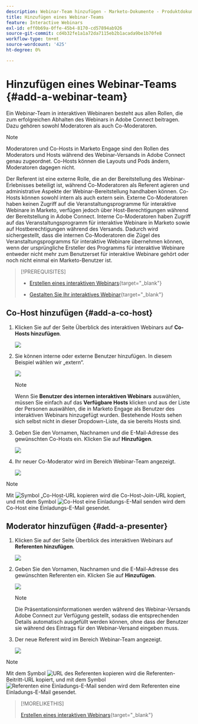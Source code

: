 ```yaml
---
description: Webinar-Team hinzufügen - Marketo-Dokumente - Produktdokumentation
title: Hinzufügen eines Webinar-Teams
feature: Interactive Webinars
exl-id: eff0b69a-0ffe-45b4-8170-cd57894ab926
source-git-commit: cd4b32fe1a1a72da7115eb2b1acada9be1b70fe8
workflow-type: tm+mt
source-wordcount: '425'
ht-degree: 0%

---
```


# Hinzufügen eines Webinar-Teams {#add-a-webinar-team}

Ein Webinar-Team in interaktiven Webinaren besteht aus allen Rollen, die zum erfolgreichen Abhalten des Webinars in Adobe Connect beitragen. Dazu gehören sowohl Moderatoren als auch Co-Moderatoren.

>[!NOTE]
>
>Moderatoren und Co-Hosts in Marketo Engage sind den Rollen des Moderators und Hosts während des Webinar-Versands in Adobe Connect genau zugeordnet. Co-Hosts können die Layouts und Pods ändern, Moderatoren dagegen nicht.

Der Referent ist eine externe Rolle, die an der Bereitstellung des Webinar-Erlebnisses beteiligt ist, während Co-Moderatoren als Referent agieren und administrative Aspekte der Webinar-Bereitstellung handhaben können. Co-Hosts können sowohl intern als auch extern sein. Externe Co-Moderatoren haben keinen Zugriff auf die Veranstaltungsprogramme für interaktive Webinare in Marketo, verfügen jedoch über Host-Berechtigungen während der Bereitstellung in Adobe Connect. Interne Co-Moderatoren haben Zugriff auf das Veranstaltungsprogramm für interaktive Webinare in Marketo sowie auf Hostberechtigungen während des Versands. Dadurch wird sichergestellt, dass die internen Co-Moderatoren die Zügel des Veranstaltungsprogramms für interaktive Webinare übernehmen können, wenn der ursprüngliche Ersteller des Programms für interaktive Webinare entweder nicht mehr zum Benutzerset für interaktive Webinare gehört oder noch nicht einmal ein Marketo-Benutzer ist.

>[!PREREQUISITES]
>
>* [Erstellen eines interaktiven Webinars](/help/marketo/product-docs/demand-generation/events/interactive-webinars/create-an-interactive-webinar.md){target="_blank"}
>
>* [Gestalten Sie Ihr interaktives Webinar](/help/marketo/product-docs/demand-generation/events/interactive-webinars/designing-interactive-webinars.md){target="_blank"}

## Co-Host hinzufügen {#add-a-co-host}

1. Klicken Sie auf der Seite Überblick des interaktiven Webinars auf **Co-Hosts hinzufügen**.

   ![](assets/add-a-webinar-team-1.png)

1. Sie können interne oder externe Benutzer hinzufügen. In diesem Beispiel wählen wir „extern“.

   ![](assets/add-a-webinar-team-2.png)

   >[!NOTE]
   >
   >Wenn Sie **Benutzer des internen interaktiven Webinars** auswählen, müssen Sie einfach auf das **Verfügbare Hosts** klicken und aus der Liste der Personen auswählen, die in Marketo Engage als Benutzer des interaktiven Webinars hinzugefügt wurden. Bestehende Hosts sehen sich selbst nicht in dieser Dropdown-Liste, da sie bereits Hosts sind.

1. Geben Sie den Vornamen, Nachnamen und die E-Mail-Adresse des gewünschten Co-Hosts ein. Klicken Sie auf **Hinzufügen**.

   ![](assets/add-a-webinar-team-3.png)

1. Ihr neuer Co-Moderator wird im Bereich Webinar-Team angezeigt.

   ![](assets/add-a-webinar-team-4.png)

>[!NOTE]
>
> Mit ![ Symbol „Co-Host-URL kopieren](assets/icon-copy-join-url.png) wird die Co-Host-Join-URL kopiert, und mit dem Symbol ![Co-Host eine Einladungs-E-Mail senden](assets/icon-send-invitation-email.png) wird dem Co-Host eine Einladungs-E-Mail gesendet.

## Moderator hinzufügen {#add-a-presenter}

1. Klicken Sie auf der Seite Überblick des interaktiven Webinars auf **Referenten hinzufügen**.

   ![](assets/add-a-webinar-team-5.png)

1. Geben Sie den Vornamen, Nachnamen und die E-Mail-Adresse des gewünschten Referenten ein. Klicken Sie auf **Hinzufügen**.

   ![](assets/add-a-webinar-team-6.png)

   >[!NOTE]
   >
   >Die Präsentationsinformationen werden während des Webinar-Versands Adobe Connect zur Verfügung gestellt, sodass die entsprechenden Details automatisch ausgefüllt werden können, ohne dass der Benutzer sie während des Eintrags für den Webinar-Versand eingeben muss.

1. Der neue Referent wird im Bereich Webinar-Team angezeigt.

   ![](assets/add-a-webinar-team-7.png)

>[!NOTE]
>
> Mit dem Symbol ![URL des Referenten kopieren](assets/icon-copy-join-url.png) wird die Referenten-Beitritt-URL kopiert, und mit dem Symbol ![Referenten eine Einladungs-E-Mail senden](assets/icon-send-invitation-email.png) wird dem Referenten eine Einladungs-E-Mail gesendet.

>[!MORELIKETHIS]
>
>[Erstellen eines interaktiven Webinars](/help/marketo/product-docs/demand-generation/events/interactive-webinars/create-an-interactive-webinar.md){target="_blank"}
